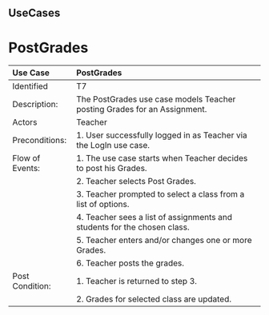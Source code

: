 ## UseCases ##


# PostGrades #


| Use Case | PostGrades |
|:---------|:-----------|
|Identified | T7         |
| Description: | The PostGrades use case models Teacher posting Grades for an Assignment.|
|Actors    | Teacher    |
| Preconditions: | 1. User successfully logged in as Teacher via the LogIn use case. |
|Flow of Events: |1. The use case starts when Teacher decides to post his Grades.|
|                |2. Teacher selects Post Grades.|
|                |3. Teacher prompted to select a class from a list of options.|
|                |4. Teacher sees a list of assignments and students for the chosen class.|
|                |5. Teacher enters and/or changes one or more Grades.|
|                |6. Teacher posts the grades.|
|Post Condition: |1. Teacher is returned to step 3.|
|                |2. Grades for selected class are updated.|